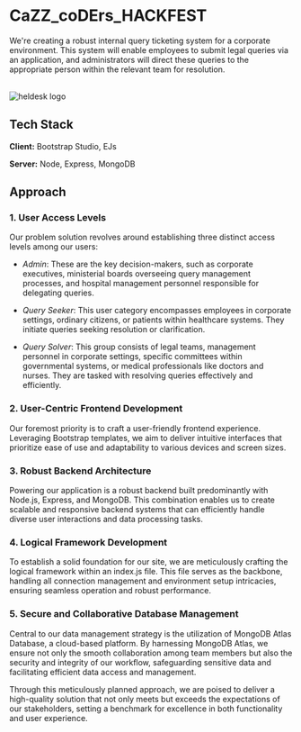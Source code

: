 # CaZZ_coDErs_HACKFEST

We're creating a robust internal query ticketing system for a corporate environment. This system will enable employees to submit legal queries via an application, and administrators will direct these queries to the appropriate person within the relevant team for resolution.
<br>
<br>

![heldesk logo](https://github.com/Karankumar2004/CaZZ_coDErs_HACKFEST/assets/121598965/0d6ab765-a40f-471f-950e-23690fcceeec)

## Tech Stack

**Client:** Bootstrap Studio, EJs

**Server:** Node, Express, MongoDB

## Approach

### 1. User Access Levels

Our problem solution revolves around establishing three distinct access levels among our users:

- _Admin_: These are the key decision-makers, such as corporate executives, ministerial boards overseeing query management processes, and hospital management personnel responsible for delegating queries.
- _Query Seeker_: This user category encompasses employees in corporate settings, ordinary citizens, or patients within healthcare systems. They initiate queries seeking resolution or clarification.

- _Query Solver_: This group consists of legal teams, management personnel in corporate settings, specific committees within governmental systems, or medical professionals like doctors and nurses. They are tasked with resolving queries effectively and efficiently.

### 2. User-Centric Frontend Development

Our foremost priority is to craft a user-friendly frontend experience. Leveraging Bootstrap templates, we aim to deliver intuitive interfaces that prioritize ease of use and adaptability to various devices and screen sizes.

### 3. Robust Backend Architecture

Powering our application is a robust backend built predominantly with Node.js, Express, and MongoDB. This combination enables us to create scalable and responsive backend systems that can efficiently handle diverse user interactions and data processing tasks.

### 4. Logical Framework Development

To establish a solid foundation for our site, we are meticulously crafting the logical framework within an index.js file. This file serves as the backbone, handling all connection management and environment setup intricacies, ensuring seamless operation and robust performance.

### 5. Secure and Collaborative Database Management

Central to our data management strategy is the utilization of MongoDB Atlas Database, a cloud-based platform. By harnessing MongoDB Atlas, we ensure not only the smooth collaboration among team members but also the security and integrity of our workflow, safeguarding sensitive data and facilitating efficient data access and management.

Through this meticulously planned approach, we are poised to deliver a high-quality solution that not only meets but exceeds the expectations of our stakeholders, setting a benchmark for excellence in both functionality and user experience.
